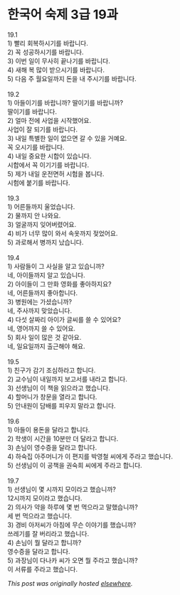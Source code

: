 # 한국어 숙제 3급 19과

<p>19.1<br>1) &#48744;&#47532; &#54924;&#48373;&#54616;&#49884;&#44592;&#47484; &#48148;&#46989;&#45768;&#45796;.<br>2) &#44845; &#49457;&#44277;&#54616;&#49884;&#44592;&#47484; &#48148;&#46989;&#45768;&#45796;.<br>3) &#51060;&#48264; &#51068;&#51060; &#47924;&#49324;&#55176; &#45149;&#45208;&#44592;&#47484; &#48148;&#46989;&#45768;&#45796;.<br>4) &#49352;&#54644; &#48373; &#47566;&#51060; &#48155;&#51004;&#49884;&#44592;&#47484; &#48148;&#46989;&#45768;&#45796;.<br>5) &#45796;&#51020; &#51452; &#50900;&#50836;&#51068;&#44620;&#51648; &#46024;&#51012; &#45236; &#51452;&#49884;&#44592;&#47484; &#48148;&#46989;&#45768;&#45796;.<br><br>19.2<br>1) &#50500;&#46308;&#51060;&#44592;&#47484; &#48148;&#46989;&#45768;&#44620;? &#46392;&#51060;&#44592;&#47484; &#48148;&#46989;&#45768;&#44620;?<br>&#46392;&#51060;&#44592;&#47484; &#48148;&#46989;&#45768;&#45796;.<br>2) &#50620;&#47560; &#51204;&#50640; &#49324;&#50629;&#51012; &#49884;&#51089;&#54664;&#50612;&#50836;.<br>&#49324;&#50629;&#51060; &#51096; &#46104;&#44592;&#47484; &#48148;&#46989;&#45768;&#45796;.<br>3) &#45236;&#51068; &#53945;&#48324;&#54620; &#51068;&#51060; &#50630;&#51004;&#47732; &#44040; &#49688; &#51080;&#51012; &#44144;&#50696;&#50836;.<br>&#44845; &#50724;&#49884;&#44592;&#47484; &#48148;&#46989;&#45768;&#45796;.<br>4) &#45236;&#51068; &#51473;&#50836;&#54620; &#49884;&#54633;&#51060; &#51080;&#49845;&#45768;&#45796;.<br>&#49884;&#54633;&#50640;&#49436; &#44845; &#51060;&#44592;&#44592;&#47484; &#48148;&#46989;&#45768;&#45796;.<br>5) &#51228;&#44032; &#45236;&#51068; &#50868;&#51204;&#47732;&#54728; &#49884;&#54744;&#51012; &#48389;&#45768;&#45796;.<br>&#49884;&#54744;&#50640; &#48537;&#44592;&#47484; &#48148;&#46989;&#45768;&#45796;.<br><br>19.3<br>1) &#50612;&#47480;&#46308;&#44620;&#51648; &#50872;&#50632;&#49845;&#45768;&#45796;.<br>2) &#47932;&#44620;&#51648; &#50504; &#45208;&#50752;&#50836;.<br>3) &#50620;&#44404;&#44620;&#51648; &#51082;&#50612;&#48260;&#47160;&#50612;&#50836;.<br>4) &#48708;&#44032; &#45320;&#47924; &#47566;&#51060; &#50752;&#49436; &#49549;&#50743;&#44620;&#51648; &#51222;&#50632;&#50612;&#50836;.<br>5) &#44284;&#47196;&#54644;&#49436; &#48337;&#44620;&#51648; &#45228;&#49845;&#45768;&#45796;.<br><br>19.4<br>1) &#49324;&#46988;&#46308;&#51060; &#44536; &#49324;&#49892;&#51012; &#50508;&#44256; &#51080;&#49845;&#45768;&#44620;?<br>&#45348;, &#50500;&#51060;&#46308;&#44620;&#51648; &#50508;&#44256; &#51080;&#49845;&#45768;&#45796;.<br>2) &#50500;&#51060;&#46308;&#51060; &#44536; &#47564;&#54868; &#50689;&#54868;&#47484; &#51339;&#50500;&#54616;&#51648;&#50836;?<br>&#45348;, &#50612;&#47480;&#46308;&#44620;&#51648; &#51339;&#50500;&#54633;&#45768;&#45796;.<br>3) &#48337;&#50896;&#50640;&#45716; &#44032;&#49512;&#49845;&#45768;&#44620;?<br>&#45348;, &#51452;&#49324;&#44620;&#51648; &#47582;&#50520;&#49845;&#45768;&#45796;.<br>4) &#45796;&#49455; &#49332;&#51676;&#47532; &#50500;&#51060;&#44032; &#44544;&#50472;&#47484; &#50424; &#49688; &#51080;&#50612;&#50836;?<br>&#45348;, &#50689;&#50612;&#44620;&#51648; &#50424; &#49688; &#51080;&#50612;&#50836;.<br>5) &#54924;&#49324; &#51068;&#51060; &#47566;&#51008; &#44163; &#44057;&#50500;&#50836;.<br>&#45348;, &#51068;&#50836;&#51068;&#44620;&#51648; &#52636;&#44540;&#54644;&#50556; &#54644;&#50836;.<br><br>19.5<br>1) &#52828;&#44396;&#44032; &#44048;&#44592; &#51312;&#49900;&#54616;&#46972;&#44256; &#54633;&#45768;&#45796;.<br>2) &#44368;&#49688;&#45784;&#51060; &#45236;&#51068;&#44620;&#51648; &#48372;&#44256;&#49436;&#47484; &#45236;&#46972;&#44256; &#54633;&#45768;&#45796;.<br>3) &#49440;&#49373;&#45784;&#51060; &#51060; &#52293;&#51012; &#51069;&#51004;&#46972;&#44256; &#54664;&#49845;&#45768;&#45796;.<br>4) &#54624;&#47672;&#45768;&#44032; &#52285;&#47928;&#51012; &#50676;&#46972;&#44256; &#54633;&#45768;&#45796;.<br>5) &#50504;&#45236;&#50896;&#51060; &#45812;&#48176;&#47484; &#54588;&#50864;&#51648; &#47568;&#46972;&#44256; &#54633;&#45768;&#45796;.<br><br>19.6<br>1) &#50500;&#46308;&#51060; &#50857;&#46024;&#51012; &#45804;&#46972;&#44256; &#54633;&#45768;&#45796;.<br>2) &#54617;&#49373;&#51060; &#49884;&#44036;&#51012; 10&#48516;&#47564; &#45908; &#45804;&#46972;&#44256; &#54633;&#45768;&#45796;.<br>3) &#49552;&#45784;&#51060; &#50689;&#49688;&#51613;&#51012; &#45804;&#46972;&#44256; &#54633;&#45768;&#45796;.<br>4) &#54616;&#49689;&#51665; &#50500;&#51452;&#47672;&#45768;&#44032; &#51060; &#54200;&#51648;&#47484; &#48149;&#50689;&#52384; &#50472;&#50640;&#44172; &#51452;&#46972;&#44256; &#54664;&#49845;&#45768;&#45796;.<br>5) &#49440;&#49373;&#45784;&#51060; &#51060; &#44277;&#52293;&#51012; &#44428;&#49689;&#55148; &#50472;&#50640;&#44172; &#51452;&#46972;&#44256; &#54633;&#45768;&#45796;.<br><br>19.7<br>1) &#49440;&#49373;&#45784;&#51060; &#47751; &#49884;&#44620;&#51648; &#47784;&#51060;&#46972;&#44256; &#54664;&#49845;&#45768;&#44620;?<br>12&#49884;&#44620;&#51648; &#47784;&#51060;&#46972;&#44256; &#54664;&#49845;&#45768;&#45796;.<br>2) &#51032;&#49324;&#44032; &#50557;&#51012; &#54616;&#47336;&#50640; &#47751; &#48264; &#47673;&#51004;&#46972;&#44256; &#47568;&#54664;&#49845;&#45768;&#44620;?<br>&#49464; &#48264; &#47673;&#51004;&#46972;&#44256; &#54664;&#49845;&#45768;&#45796;.<br>3) &#44221;&#48708; &#50500;&#51200;&#50472;&#44032; &#50500;&#52840;&#50640; &#47924;&#49832; &#51060;&#50556;&#44592;&#47484; &#54664;&#49845;&#45768;&#44620;?<br>&#50416;&#47112;&#44592;&#47484; &#51096; &#48260;&#47532;&#46972;&#44256; &#54664;&#49845;&#45768;&#45796;.<br>4) &#49552;&#45784;&#51060; &#47960; &#45804;&#46972;&#44256; &#54633;&#45768;&#44620;?<br>&#50689;&#49688;&#51613;&#51012; &#45804;&#46972;&#44256; &#54633;&#45768;&#45796;.<br>5) &#44284;&#51109;&#45784;&#51060; &#45796;&#45208;&#52852; &#50472;&#44032; &#50724;&#47732; &#47960; &#51452;&#46972;&#44256; &#54664;&#49845;&#45768;&#44620;?<br>&#51060; &#49436;&#47448;&#47484; &#51452;&#46972;&#44256; &#54664;&#49845;&#45768;&#45796;.</p>


*This post was originally hosted [elsewhere](http://planspace.blogspot.com/2009/05/3-19.html).*
